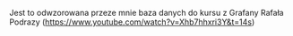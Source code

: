 Jest to odwzorowana przeze mnie baza danych do kursu z Grafany Rafała Podrazy (https://www.youtube.com/watch?v=Xhb7hhxri3Y&t=14s)
